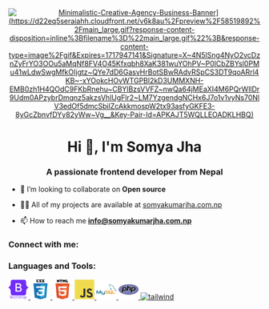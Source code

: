 <div align="center">
    <a href="https://ibb.co/Rh1NrRj">
        <img src="[https://i.ibb.co/wJT7G5c/Minimalistic-Creative-Agency-Business-Banner.jpg" alt="Minimalistic-Creative-Agency-Business-Banner](https://d22eq5seraiahh.cloudfront.net/v6k8au%2Fpreview%2F58519892%2Fmain_large.gif?response-content-disposition=inline%3Bfilename%3D%22main_large.gif%22%3B&response-content-type=image%2Fgif&Expires=1717947141&Signature=X~4N5lSng4NyO2vcDznZyFrYO3OOu5aMqNf8FV4O45Kfxqbh8XaK381wuYOhPV~P0lCbZBYsl0PMu41wLdwSwgMfkOIjgtz~QYe7dD6GasvHrBotSBwRAdvRSpCS3DT9qoARrl4KB~-xYOokcHOvWTGPBl2kD3UMMXNH-EMB0zh1H4QOdC9FKbRnehu~CBYlBzsVVFZ~nwQa64jMEaXI4M6PQrWllDr9Udm0APzybrDmqnz5akzsVhlUgFlr2~LM7YzgendgNCHx6J7o1v1vyNs70NlV3edOf5dmcSbilZcAkkmospW2tx93asfyGKFE3-8yGcZbnvfDYy82yWw~Vg__&Key-Pair-Id=APKAJT5WQLLEOADKLHBQ)" border="0">
    </a>
</div>

<h1 align="center">Hi 👋, I'm Somya Jha</h1>
<h3 align="center">A passionate frontend developer from Nepal</h3>


- 👯 I’m looking to collaborate on **Open source**

- 👨‍💻 All of my projects are available at [somyakumarjha.com.np](somyakumarjha.com.np)

- 📫 How to reach me **info@somyakumarjha.com.np**

<h3 align="left">Connect with me:</h3>
<p align="left">
</p>

<h3 align="left">Languages and Tools:</h3>
<p align="left"> <a href="https://getbootstrap.com" target="_blank" rel="noreferrer"> <img src="https://raw.githubusercontent.com/devicons/devicon/master/icons/bootstrap/bootstrap-plain-wordmark.svg" alt="bootstrap" width="40" height="40"/> </a> <a href="https://www.w3schools.com/css/" target="_blank" rel="noreferrer"> <img src="https://raw.githubusercontent.com/devicons/devicon/master/icons/css3/css3-original-wordmark.svg" alt="css3" width="40" height="40"/> </a> <a href="https://www.w3.org/html/" target="_blank" rel="noreferrer"> <img src="https://raw.githubusercontent.com/devicons/devicon/master/icons/html5/html5-original-wordmark.svg" alt="html5" width="40" height="40"/> </a> <a href="https://developer.mozilla.org/en-US/docs/Web/JavaScript" target="_blank" rel="noreferrer"> <img src="https://raw.githubusercontent.com/devicons/devicon/master/icons/javascript/javascript-original.svg" alt="javascript" width="40" height="40"/> </a> <a href="https://www.mysql.com/" target="_blank" rel="noreferrer"> <img src="https://raw.githubusercontent.com/devicons/devicon/master/icons/mysql/mysql-original-wordmark.svg" alt="mysql" width="40" height="40"/> </a> <a href="https://www.php.net" target="_blank" rel="noreferrer"> <img src="https://raw.githubusercontent.com/devicons/devicon/master/icons/php/php-original.svg" alt="php" width="40" height="40"/> </a> <a href="https://tailwindcss.com/" target="_blank" rel="noreferrer"> <img src="https://www.vectorlogo.zone/logos/tailwindcss/tailwindcss-icon.svg" alt="tailwind" width="40" height="40"/> </a> </p>
